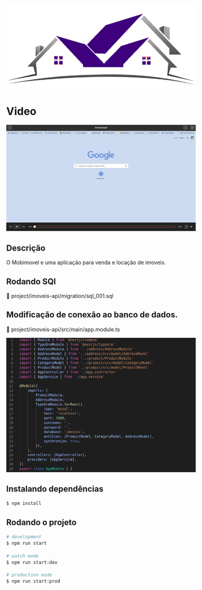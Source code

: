 !["logo"](https://raw.githubusercontent.com/norberto-jn/imoveis-img/main/logo.png)







# Video



[!["Imagem imoveis"](https://raw.githubusercontent.com/norberto-jn/imoveis-img/main/card-video.png)](https://www.youtube.com/watch?v=At75Wq2dAws)





## Descrição

O Mobimovel e uma aplicação para venda e locação de imoveis.



## Rodando SQl

:open_file_folder:  project/imoveis-api/migration/sql_001.sql



## Modificação de conexão ao banco de dados.

:open_file_folder:  project/imoveis-api/src/main/app.module.ts



!["conexão"](https://raw.githubusercontent.com/norberto-jn/imoveis-img/main/conexao.png)





## Instalando dependências 

```bash
$ npm install
```

## Rodando o projeto

```bash
# development
$ npm run start

# watch mode
$ npm run start:dev

# production mode
$ npm run start:prod
```


